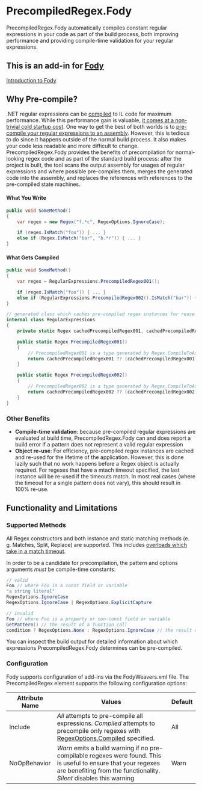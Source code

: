 # PrecompiledRegex.Fody

PrecompiledRegex.Fody automatically compiles constant regular expressions in your code as part of the build process, both improving performance and providing compile-time validation for your regular expressions.

## This is an add-in for [Fody](https://github.com/Fody/Fody/) 

[Introduction to Fody](http://github.com/Fody/Fody/wiki/SampleUsage)

## Why Pre-compile?

.NET regular expressions can be [compiled](https://blogs.msdn.microsoft.com/bclteam/2004/11/12/regular-expression-performance-david-gutierrez/) to IL code for maximum performance. While this performance gain is valuable, [it comes at a non-trivial cold startup cost](http://blog.codinghorror.com/to-compile-or-not-to-compile/). 
One way to get the best of both worlds is to [pre-compile your regular expressions to an assembly](https://msdn.microsoft.com/en-us/library/9ek5zak6(v=vs.110).aspx). However, this is tedious to do since it happens outside of the normal build process. It also makes your code less readable and more difficult to change. 
PrecompiledRegex.Fody provides the benefits of precompilation for normal-looking regex code and as part of the standard build process: after the project is built, the tool scans the output assembly for usages of regular expressions and where possible pre-compiles them, merges the generated code into the assembly, and replaces the references with references to the pre-compiled state machines.

#### What You Write
```C#
public void SomeMethod()
{
	var regex = new Regex("f.*c", RegexOptions.IgnoreCase);

	if (regex.IsMatch("foo")) { ... }
	else if (Regex.IsMatch("bar", "b.*r")) { ... }
}
```

#### What Gets Compiled
```C#
public void SomeMethod()
{
	var regex = RegularExpressions.PrecompiledRegex001();

	if (regex.IsMatch("foo")) { ... }
	else if (RegularExpressions.PrecompiledRegex002().IsMatch("bar")) { ... }
}

// generated class which caches pre-compiled regex instances for reuse
internal class RegularExpressions
{
	private static Regex cachedPrecompiledRegex001, cachedPrecompiledRegex002;

	public static Regex PrecompiledRegex001()
	{
		// PrecompiledRegex001 is a type generated by Regex.CompileToAssembly()
		return cachedPrecompiledRegex001 ?? (cachedPrecompiledRegex001 = new PrecompiledRegex001());
	}

	public static Regex PrecompiledRegex002()
	{
		// PrecompiledRegex002 is a type generated by Regex.CompileToAssembly()
		return cachedPrecompiledRegex002 ?? (cachedPrecompiledRegex002 = new PrecompiledRegex002());
	}
}
```

### Other Benefits

- **Compile-time validation**: because pre-compiled regular expressions are evaluated at build time, PrecompiledRegex.Fody can and does report a build error if a pattern does not represent a valid regular expression
- **Object re-use**: For efficiency, pre-compiled regex instances are cached and re-used for the lifetime of the application. However, this is done lazily such that no work happens before a Regex object is actually required. For regexes that have a mtach timeout specified, the last instance will be re-used if the timeouts match. In most real cases (where the timeout for a single pattern does not vary), this should result in 100% re-use.

## Functionality and Limitations

### Supported Methods
All Regex constructors and both instance and static matching methods (e. g. Matches, Split, Replace) are supported. This includes [overloads which take in a match timeout](https://msdn.microsoft.com/en-us/library/system.text.regularexpressions.regex.matchtimeout(v=vs.110).aspx).

In order to be a candidate for precompilation, the pattern and options arguments *must* be compile-time constants:

```C#
// valid
Foo // where Foo is a const field or variable
"a string literal"
RegexOptions.IgnoreCase
RegexOptions.IgnoreCase | RegexOptions.ExplicitCapture

// invalid
Foo // where Foo is a property or non-const field or variable
GetPattern() // the result of a function call
condition ? RegexOptions.None : RegexOptions.IgnoreCase // the result of branching
```

You can inspect the build output for detailed information about which expressions PrecompiledRegex.Fody determines can be pre-compiled.

### Configuration

Fody supports configuration of add-ins via the FodyWeavers.xml file. The PrecompiledRegex element supports the following configuration options:

Attribute Name | Values | Default
--- | --- | ---
Include | *All* attempts to pre-compile all expressions. *Compiled* attempts to precompile only regexes with [RegexOptions.Compiled](https://msdn.microsoft.com/en-us/library/system.text.regularexpressions.regexoptions(v=vs.110).aspx) specified. | All
NoOpBehavior | *Warn* emits a build warning if no pre-compilable regexes were found. This is useful to ensure that your regexes are benefiting from the functionality. *Silent* disables this warning | Warn


